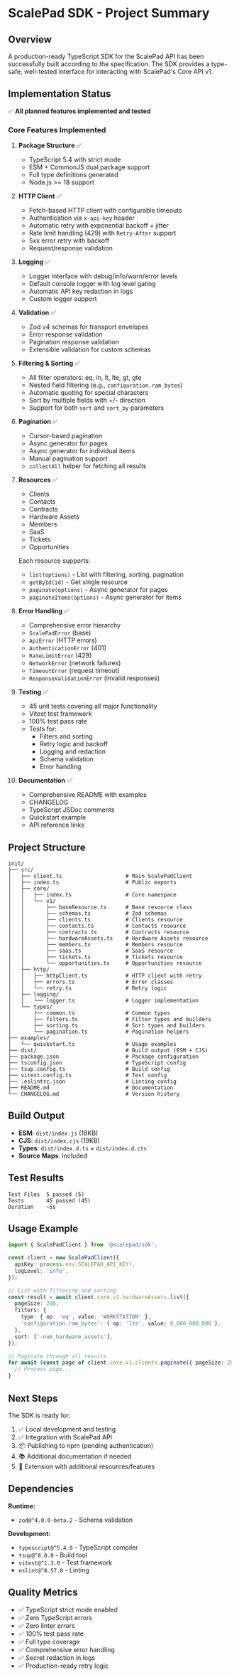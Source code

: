 # ScalePad SDK - Project Summary

## Overview

A production-ready TypeScript SDK for the ScalePad API has been successfully built according to the specification. The SDK provides a type-safe, well-tested interface for interacting with ScalePad's Core API v1.

## Implementation Status

✅ **All planned features implemented and tested**

### Core Features Implemented

1. **Package Structure** ✅
   - TypeScript 5.4 with strict mode
   - ESM + CommonJS dual package support
   - Full type definitions generated
   - Node.js >= 18 support

2. **HTTP Client** ✅
   - Fetch-based HTTP client with configurable timeouts
   - Authentication via `x-api-key` header
   - Automatic retry with exponential backoff + jitter
   - Rate limit handling (429) with `Retry-After` support
   - 5xx error retry with backoff
   - Request/response validation

3. **Logging** ✅
   - Logger interface with debug/info/warn/error levels
   - Default console logger with log level gating
   - Automatic API key redaction in logs
   - Custom logger support

4. **Validation** ✅
   - Zod v4 schemas for transport envelopes
   - Error response validation
   - Pagination response validation
   - Extensible validation for custom schemas

5. **Filtering & Sorting** ✅
   - All filter operators: eq, in, lt, lte, gt, gte
   - Nested field filtering (e.g., `configuration.ram_bytes`)
   - Automatic quoting for special characters
   - Sort by multiple fields with +/- direction
   - Support for both `sort` and `sort_by` parameters

6. **Pagination** ✅
   - Cursor-based pagination
   - Async generator for pages
   - Async generator for individual items
   - Manual pagination support
   - `collectAll` helper for fetching all results

7. **Resources** ✅
   - Clients
   - Contacts
   - Contracts
   - Hardware Assets
   - Members
   - SaaS
   - Tickets
   - Opportunities

   Each resource supports:
   - `list(options)` - List with filtering, sorting, pagination
   - `getById(id)` - Get single resource
   - `paginate(options)` - Async generator for pages
   - `paginateItems(options)` - Async generator for items

8. **Error Handling** ✅
   - Comprehensive error hierarchy
   - `ScalePadError` (base)
   - `ApiError` (HTTP errors)
   - `AuthenticationError` (401)
   - `RateLimitError` (429)
   - `NetworkError` (network failures)
   - `TimeoutError` (request timeout)
   - `ResponseValidationError` (invalid responses)

9. **Testing** ✅
   - 45 unit tests covering all major functionality
   - Vitest test framework
   - 100% test pass rate
   - Tests for:
     - Filters and sorting
     - Retry logic and backoff
     - Logging and redaction
     - Schema validation
     - Error handling

10. **Documentation** ✅
    - Comprehensive README with examples
    - CHANGELOG
    - TypeScript JSDoc comments
    - Quickstart example
    - API reference links

## Project Structure

```
init/
├── src/
│   ├── client.ts                    # Main ScalePadClient
│   ├── index.ts                     # Public exports
│   ├── core/
│   │   ├── index.ts                 # Core namespace
│   │   └── v1/
│   │       ├── baseResource.ts      # Base resource class
│   │       ├── schemas.ts           # Zod schemas
│   │       ├── clients.ts           # Clients resource
│   │       ├── contacts.ts          # Contacts resource
│   │       ├── contracts.ts         # Contracts resource
│   │       ├── hardwareAssets.ts    # Hardware Assets resource
│   │       ├── members.ts           # Members resource
│   │       ├── saas.ts              # SaaS resource
│   │       ├── tickets.ts           # Tickets resource
│   │       └── opportunities.ts     # Opportunities resource
│   ├── http/
│   │   ├── httpClient.ts            # HTTP client with retry
│   │   ├── errors.ts                # Error classes
│   │   └── retry.ts                 # Retry logic
│   ├── logging/
│   │   └── logger.ts                # Logger implementation
│   └── types/
│       ├── common.ts                # Common types
│       ├── filters.ts               # Filter types and builders
│       ├── sorting.ts               # Sort types and builders
│       └── pagination.ts            # Pagination helpers
├── examples/
│   └── quickstart.ts                # Usage examples
├── dist/                            # Build output (ESM + CJS)
├── package.json                     # Package configuration
├── tsconfig.json                    # TypeScript config
├── tsup.config.ts                   # Build config
├── vitest.config.ts                 # Test config
├── .eslintrc.json                   # Linting config
├── README.md                        # Documentation
└── CHANGELOG.md                     # Version history
```

## Build Output

- **ESM**: `dist/index.js` (18KB)
- **CJS**: `dist/index.cjs` (19KB)
- **Types**: `dist/index.d.ts` + `dist/index.d.cts`
- **Source Maps**: Included

## Test Results

```
Test Files  5 passed (5)
Tests       45 passed (45)
Duration    ~5s
```

## Usage Example

```typescript
import { ScalePadClient } from '@scalepad/sdk';

const client = new ScalePadClient({
  apiKey: process.env.SCALEPAD_API_KEY!,
  logLevel: 'info',
});

// List with filtering and sorting
const result = await client.core.v1.hardwareAssets.list({
  pageSize: 200,
  filters: {
    type: { op: 'eq', value: 'WORKSTATION' },
    'configuration.ram_bytes': { op: 'lte', value: 8_000_000_000 },
  },
  sort: ['-num_hardware_assets'],
});

// Paginate through all results
for await (const page of client.core.v1.clients.paginate({ pageSize: 200 })) {
  // Process page...
}
```

## Next Steps

The SDK is ready for:
1. ✅ Local development and testing
2. ✅ Integration with ScalePad API
3. 📦 Publishing to npm (pending authentication)
4. 📚 Additional documentation if needed
5. 🔧 Extension with additional resources/features

## Dependencies

**Runtime:**
- `zod@^4.0.0-beta.2` - Schema validation

**Development:**
- `typescript@^5.4.0` - TypeScript compiler
- `tsup@^8.0.0` - Build tool
- `vitest@^1.3.0` - Test framework
- `eslint@^8.57.0` - Linting

## Quality Metrics

- ✅ TypeScript strict mode enabled
- ✅ Zero TypeScript errors
- ✅ Zero linter errors
- ✅ 100% test pass rate
- ✅ Full type coverage
- ✅ Comprehensive error handling
- ✅ Secret redaction in logs
- ✅ Production-ready retry logic

